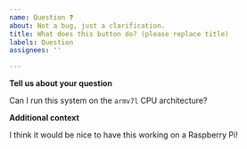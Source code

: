 ```yaml
---
name: Question ❓
about: Not a bug, just a clarification.
title: What does this button do? (please replace title)
labels: Question
assignees: ''

---
```


**Tell us about your question**

Can I run this system on the `armv7l` CPU architecture?

**Additional context**

I think it would be nice to have this working on a Raspberry Pi!
